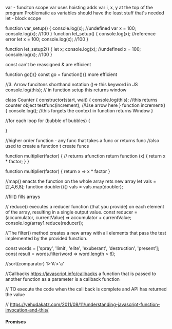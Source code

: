 
var - funciton scope
var uses hoisting
adds var i, x, y at the top of the program
Problematic as variables should have the least stuff that's needed
let - block scope

function var_setup() {
    console.log(x); //undefined
    var x = 100;
    console.log(x); //100
}
function let_setup() {
    console.log(x); //reference error
    let x = 100;
    console.log(x); //100
}

function let_setup2() {
    let x;
    console.log(x); //undefined
    x = 100;
    console.log(x); //100
}

const can't be reassigned & are efficient

function go(){}
const go = function(){} more efficient

//3. Arrow funcitons
shorthand notation ()=>
this keyword in JS
console.log(this); // in function setup this returns window

class Counter {
    constructor(start, wait) {
        console.log(this); //this returns counter object
        testfunc(increment); //Use arrow here
    }
    function increment() {
    console.log(); //this forgets the context in function returns Window
}   

//for each loop
for (bubble of bubbles) {

}

//higher order function - any func that takes a func or returns func
//also used to create a function t create funcs

function multiplier(factor) {
    // returns  afunction
    return function (x) {
        return x * factor;
    }
}


function multiplier(factor) {
    return x => x * factor
}

//map() enacts the function on the whole array rets new array
let vals =[2,4,6,8];
function doubler(){}
vals = vals.map(doubler);

//fill() fills arrays   

// reduce() executes a reducer function (that you provide) on each element of the array, resulting in a single output value.
const reducer = (accumulator, currentValue) => accumulator + currentValue;
console.log(array1.reduce(reducer));

//The filter() method creates a new array with all elements that pass the test implemented by the provided function.

const words = ['spray', 'limit', 'elite', 'exuberant', 'destruction', 'present'];
const result = words.filter(word => word.length > 6);

//sort(comparator) 1>'A'>'a'

//Callbacks https://javascript.info/callbacks
a function that is passed to another function as a parameter is a callback function

// TO execute the code when the call back is complete and API has returned the value

// https://yehudakatz.com/2011/08/11/understanding-javascript-function-invocation-and-this/

#### Promises


